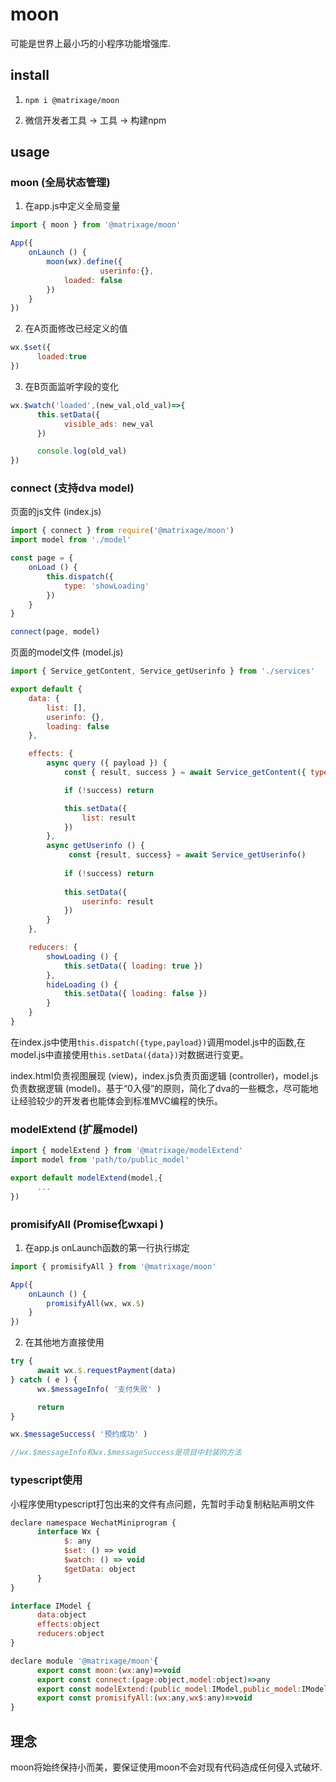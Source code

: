 # moon

可能是世界上最小巧的小程序功能增强库.

## install

1. `npm i @matrixage/moon`

2. 微信开发者工具 -> 工具 -> 构建npm

## usage

### moon (全局状态管理)

1. 在app.js中定义全局变量

```js
import { moon } from '@matrixage/moon'

App({
	onLaunch () {
		moon(wx).define({
            		userinfo:{},
			loaded: false
		})
	}
})
```

2. 在A页面修改已经定义的值

```js
wx.$set({
      loaded:true
})
```

3. 在B页面监听字段的变化

```js
wx.$watch('loaded',(new_val,old_val)=>{
      this.setData({
            visible_ads: new_val
      })

      console.log(old_val)
})
```

### connect (支持dva model)

页面的js文件 (index.js)

```js
import { connect } from require('@matrixage/moon')
import model from './model'

const page = {
	onLoad () {
		this.dispatch({
			type: 'showLoading'
		})
	}
}

connect(page, model)
```

页面的model文件 (model.js)

```js
import { Service_getContent, Service_getUserinfo } from './services'

export default {
	data: {
		list: [],
		userinfo: {},
		loading: false
	},

	effects: {
		async query ({ payload }) {
			const { result, success } = await Service_getContent({ type: 1 })

			if (!success) return

			this.setData({
				list: result
			})
		},
		async getUserinfo () {
             const {result, success} = await Service_getUserinfo()
                  
            if (!success) return
                  
			this.setData({
				userinfo: result
			})
		}
	},

	reducers: {
		showLoading () {
			this.setData({ loading: true })
		},
		hideLoading () {
			this.setData({ loading: false })
		}
	}
}
```

在index.js中使用`this.dispatch({type,payload})`调用model.js中的函数,在model.js中直接使用`this.setData({data})`对数据进行变更。

index.html负责视图展现 (view)，index.js负责页面逻辑 (controller)，model.js负责数据逻辑 (model)。基于“0入侵”的原则，简化了dva的一些概念，尽可能地让经验较少的开发者也能体会到标准MVC编程的快乐。

### modelExtend (扩展model)

```js
import { modelExtend } from '@matrixage/modelExtend'
import model from 'path/to/public_model'

export default modelExtend(model,{
      ...
})
```

### promisifyAll (Promise化wxapi )

1. 在app.js onLaunch函数的第一行执行绑定

```js
import { promisifyAll } from '@matrixage/moon'

App({
	onLaunch () {
		promisifyAll(wx, wx.$)
	}
})
```

2. 在其他地方直接使用

```js
try {
      await wx.$.requestPayment(data)
} catch ( e ) {
      wx.$messageInfo( '支付失败' )

      return
}

wx.$messageSuccess( '预约成功' )

//wx.$messageInfo和wx.$messageSuccess是项目中封装的方法
```

### typescript使用

小程序使用typescript打包出来的文件有点问题，先暂时手动复制粘贴声明文件

```js
declare namespace WechatMiniprogram {
      interface Wx {
            $: any
            $set: () => void
            $watch: () => void
            $getData: object
      }
}

interface IModel {
      data:object
      effects:object
      reducers:object
}

declare module '@matrixage/moon'{
      export const moon:(wx:any)=>void
      export const connect:(page:object,model:object)=>any
      export const modelExtend:(public_model:IModel,public_model:IModel)=>IModel
      export const promisifyAll:(wx:any,wx$:any)=>void
}
```

## 理念

moon将始终保持小而美，要保证使用moon不会对现有代码造成任何侵入式破坏.



